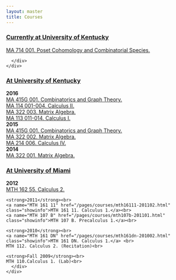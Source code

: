 ```yaml
---
layout: master
title: Courses
---
```

<div class="accordion" id="accordion2">
  <div class="accordion-group">
    <div class="accordion-heading">
      <a class="accordion-toggle" data-toggle="collapse" data-parent="#accordion2" href="#collapseOne">
        <h3> Currently at University of Kentucky </h3>
      </a>
    </div>
    <div id="collapseOne" class="accordion-body collapse in">
      <div class="accordion-inner">
      <a name="MA 714 001" href="/pages/courses/ma714001-201701.pdf" class="showinfo">MA 714 001. Poset Cohomology and Combinatorial Species.</a> <br>

      </div>
    </div>
  </div>
<div class="accordion-group">
    <div class="accordion-heading">
      <a class="accordion-toggle" data-toggle="collapse" data-parent="#accordion2" href="#collapseTwo">
        <h3> At University of Kentucky </h3>
      </a>
    </div>
    <div id="collapseTwo" class="accordion-body collapse">
      <div class="accordion-inner">
      <strong>2016 </strong><br>
      <a name="MA 415G 001" href="/pages/courses/ma415G001-201602.html" class="showinfo">MA 415G 001. Combinatorics and Graph Theory.</a> <br>
	   <a name="MA 114 001-004" href="http://www.ms.uky.edu/~droyster/ma114F16/" class="showinfo">MA 114 001-004. Calculus II.</a> <br>
      <a name="MA 322 003" href="/pages/courses/ma322003-201601.html" class="showinfo">MA 322 003. Matrix Algebra.</a> <br>
	   <a name="MA 114 011-014" href="http://www.ms.uky.edu/~ma113/s.16/" class="showinfo">MA 113 011-014. Calculus I.</a> <br>
      <strong>2015 </strong><br>
      <a name="MA 415G 001" href="/pages/courses/ma415G001-201502.html" class="showinfo">MA 415G 001. Combinatorics and Graph Theory.</a> <br>
      <a name="MA 322 002" href="/pages/courses/ma322002-201501.html" class="showinfo">MA 322 002. Matrix Algebra.</a> <br>
	<a name="MA 214 006" href="/pages/courses/ma214006-201501.html" class="showinfo">MA 214 006. Calculus IV.</a> <br>
 	<strong>2014 </strong><br>
	<a name="MA 322 001" href="/pages/courses/ma322001-201402.html" class="showinfo">MA 322 001. Matrix Algebra.</a> <br>
      </div>
    </div>
  </div>
  <div class="accordion-group">
    <div class="accordion-heading">
      <a class="accordion-toggle" data-toggle="collapse" data-parent="#accordion2" href="#collapseThree">
        <h3> At University of Miami </h3>
      </a>
    </div>
    <div id="collapseThree" class="accordion-body collapse">
      <div class="accordion-inner">
         <strong>2012 </strong><br>
    <a name="MTH 162 55" href="/pages/courses/mth16255-201201.html" class="showinfo">MTH 162 55. Calculus 2.</a> <br>
								
    <strong>2011</strong><br>
    <a name="MTH 161 11" href="/pages/courses/mth16111-201102.html" class="showinfo">MTH 161 11. Calculus 1.</a><br>
    <a name="MTH 107 B" href="/pages/courses/mth107b-201101.html" class="showinfo">MTH 107 B. Precalculus 1.</a><br>
								
    <strong>2010</strong><br>
    <a name="MTH 161 DN" href="/pages/courses/mth161dn-201002.html" class="showinfo">MTH 161 DN. Calculus 1.</a> <br>
    MTH 112. Calculus 2. (Recitation)<br>
								
    <strong>Fall 2009</strong><br>
    MTH 110.Calculus 1. (Lab)<br>
      </div>
    </div>
  </div>
</div>
